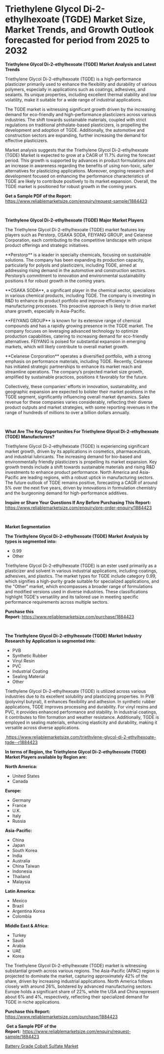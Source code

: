 <p><h1>Triethylene Glycol Di-2-ethylhexoate (TGDE) Market Size, Market Trends, and Growth Outlook forecasted for period from 2025 to 2032</h1></p><p><strong>Triethylene Glycol Di-2-ethylhexoate (TGDE) Market Analysis and Latest Trends</strong></p>
<p><p>Triethylene Glycol Di-2-ethylhexoate (TGDE) is a high-performance plasticizer primarily used to enhance the flexibility and durability of various polymers, especially in applications such as coatings, adhesives, and sealants. Its unique properties, including excellent thermal stability and low volatility, make it suitable for a wide range of industrial applications.</p><p>The TGDE market is witnessing significant growth driven by the increasing demand for eco-friendly and high-performance plasticizers across various industries. The shift towards sustainable materials, coupled with strict regulations on traditional phthalate-based plasticizers, is propelling the development and adoption of TGDE. Additionally, the automotive and construction sectors are expanding, further increasing the demand for effective plasticizers.</p><p>Market analysis suggests that the Triethylene Glycol Di-2-ethylhexoate (TGDE) Market is expected to grow at a CAGR of 11.7% during the forecast period. This growth is supported by advances in product formulations and an increase in awareness regarding the benefits of using non-toxic, safer alternatives for plasticizing applications. Moreover, ongoing research and development focused on enhancing the performance characteristics of TGDE are likely to contribute positively to its market expansion. Overall, the TGDE market is positioned for robust growth in the coming years.</p></p>
<p><strong>Get a Sample PDF of the Report:&nbsp;</strong> <a href="https://www.reliablemarketsize.com/enquiry/request-sample/1884423?utm_campaign=2216&utm_medium=2&utm_source=Github&utm_content=ia&utm_term=04022025&utm_id=triethylene-glycol-di-2-ethylhexoate-tgde">https://www.reliablemarketsize.com/enquiry/request-sample/1884423</a></p>
<p>&nbsp;</p>
<p><strong>Triethylene Glycol Di-2-ethylhexoate (TGDE) Major Market Players</strong></p>
<p><p>The Triethylene Glycol Di-2-ethylhexoate (TGDE) market features key players such as Perstorp, OSAKA SODA, FEIYANG GROUP, and Celanese Corporation, each contributing to the competitive landscape with unique product offerings and strategic initiatives.</p><p>**Perstorp** is a leader in specialty chemicals, focusing on sustainable solutions. The company has been expanding its production capacity, particularly for polyols and plasticizers, including TGDE, aimed at addressing rising demand in the automotive and construction sectors. Perstorp’s commitment to innovation and environmental sustainability positions it for robust growth in the coming years.</p><p>**OSAKA SODA**, a significant player in the chemical sector, specializes in various chemical products, including TGDE. The company is investing in R&D to enhance its product portfolio and improve efficiency in manufacturing processes. This proactive approach is likely to drive market share growth, especially in Asia-Pacific.</p><p>**FEIYANG GROUP** is known for its extensive range of chemical compounds and has a rapidly growing presence in the TGDE market. The company focuses on leveraging advanced technology to optimize production capabilities, catering to increasing demand for eco-friendly alternatives. FEIYANG is poised for substantial expansion in emerging markets, which will likely contribute to overall market growth.</p><p>**Celanese Corporation** operates a diversified portfolio, with a strong emphasis on performance materials, including TGDE. Recently, Celanese has initiated strategic partnerships to enhance its market reach and streamline operations. The company’s projected market size growth, amplified by sustainable practices, positions it favorably for the future.</p><p>Collectively, these companies’ efforts in innovation, sustainability, and geographic expansion are expected to bolster their market positions in the TGDE segment, significantly influencing overall market dynamics. Sales revenue for these companies varies considerably, reflecting their diverse product outputs and market strategies, with some reporting revenues in the range of hundreds of millions to over a billion dollars annually.</p></p>
<p>&nbsp;</p>
<p><strong>What Are The Key Opportunities For Triethylene Glycol Di-2-ethylhexoate (TGDE) Manufacturers?</strong></p>
<p><p>Triethylene Glycol Di-2-ethylhexoate (TGDE) is experiencing significant market growth, driven by its applications in cosmetics, pharmaceuticals, and industrial lubricants. The increasing demand for bio-based and environmentally friendly plasticizers is propelling its market expansion. Key growth trends include a shift towards sustainable materials and rising R&D investments to enhance product performance. North America and Asia-Pacific are leading regions, with a robust uptick in manufacturing sectors. The future outlook of TGDE remains positive, forecasting a CAGR of around 5% over the next five years, driven by innovations in formulation chemistry and the burgeoning demand for high-performance additives.</p></p>
<p><strong>Inquire or Share Your Questions If Any Before Purchasing This Report:</strong> <a href="https://www.reliablemarketsize.com/enquiry/pre-order-enquiry/1884423?utm_campaign=2216&utm_medium=2&utm_source=Github&utm_content=ia&utm_term=04022025&utm_id=triethylene-glycol-di-2-ethylhexoate-tgde">https://www.reliablemarketsize.com/enquiry/pre-order-enquiry/1884423</a></p>
<p>&nbsp;</p>
<p><strong>Market Segmentation</strong></p>
<p><strong>The Triethylene Glycol Di-2-ethylhexoate (TGDE) Market Analysis by types is segmented into:</strong></p>
<p><ul><li>0.99</li><li>Other</li></ul></p>
<p><p>Triethylene Glycol Di-2-ethylhexoate (TGDE) is an ester used primarily as a plasticizer and solvent in various industrial applications, including coatings, adhesives, and plastics. The market types for TGDE include category 0.99, which signifies a high-purity grade suitable for specialized applications, and the "Other" market, which encompasses a broader range of formulations and modified versions used in diverse industries. These classifications highlight TGDE's versatility and its tailored use in meeting specific performance requirements across multiple sectors.</p></p>
<p><strong>Purchase this Report:&nbsp;</strong><a href="https://www.reliablemarketsize.com/purchase/1884423?utm_campaign=2216&utm_medium=2&utm_source=Github&utm_content=ia&utm_term=04022025&utm_id=triethylene-glycol-di-2-ethylhexoate-tgde">https://www.reliablemarketsize.com/purchase/1884423</a></p>
<p>&nbsp;</p>
<p><strong>The Triethylene Glycol Di-2-ethylhexoate (TGDE) Market Industry Research by Application is segmented into:</strong></p>
<p><ul><li>PVB</li><li>Synthetic Rubber</li><li>Vinyl Resin</li><li>PVC</li><li>Industrial Coating</li><li>Sealing Material</li><li>Other</li></ul></p>
<p><p>Triethylene Glycol Di-2-ethylhexoate (TGDE) is utilized across various industries due to its excellent solubility and plasticizing properties. In PVB (polyvinyl butyral), it enhances flexibility and adhesion. In synthetic rubber applications, TGDE improves processing and durability. For vinyl resins and PVC, it provides enhanced performance and stability. In industrial coatings, it contributes to film formation and weather resistance. Additionally, TGDE is employed in sealing materials, enhancing elasticity and durability, making it versatile across diverse applications.</p></p>
<p><a href="https://www.reliablemarketsize.com/triethylene-glycol-di-2-ethylhexoate-tgde--r1884423?utm_campaign=2216&utm_medium=2&utm_source=Github&utm_content=ia&utm_term=04022025&utm_id=triethylene-glycol-di-2-ethylhexoate-tgde">&nbsp;https://www.reliablemarketsize.com/triethylene-glycol-di-2-ethylhexoate-tgde--r1884423</a></p>
<p><strong>In terms of Region, the Triethylene Glycol Di-2-ethylhexoate (TGDE) Market Players available by Region are:</strong></p>
<p>
    <p> <strong> North America: </strong>
        <ul>
            <li>United States</li>
            <li>Canada</li>
        </ul>
        </p> 
    <p> <strong> Europe: </strong>
        <ul>
            <li>Germany</li>
            <li>France</li>
            <li>U.K.</li>
            <li>Italy</li>
            <li>Russia</li>
        </ul>
        </p> 
    <p> <strong> Asia-Pacific: </strong>
        <ul>
            <li>China</li>
            <li>Japan</li>
            <li>South Korea</li>
            <li>India</li>
            <li>Australia</li>
            <li>China Taiwan</li>
            <li>Indonesia</li>
            <li>Thailand</li>
            <li>Malaysia</li>
        </ul>
        </p> 
    <p> <strong> Latin America: </strong>
        <ul>
            <li>Mexico</li>
            <li>Brazil</li>
            <li>Argentina Korea</li>
            <li>Colombia</li>
        </ul>
        </p> 
    <p> <strong> Middle East & Africa: </strong>
        <ul>
            <li>Turkey</li>
            <li>Saudi</li>
            <li>Arabia</li>
            <li>UAE</li>
            <li>Korea</li>
        </ul>
    </p>
    </p>
<p><p>The Triethylene Glycol Di-2-ethylhexoate (TGDE) market is witnessing substantial growth across various regions. The Asia-Pacific (APAC) region is projected to dominate the market, capturing approximately 42% of the share, driven by increasing industrial applications. North America follows closely with around 26%, bolstered by advanced manufacturing sectors. Europe holds a significant share of 22%, while the USA and China represent about 6% and 4%, respectively, reflecting their specialized demand for TGDE in niche applications.</p></p>
<p><strong>Purchase this Report: </strong><a href="https://www.reliablemarketsize.com/purchase/1884423?utm_campaign=2216&utm_medium=2&utm_source=Github&utm_content=ia&utm_term=04022025&utm_id=triethylene-glycol-di-2-ethylhexoate-tgde">https://www.reliablemarketsize.com/purchase/1884423</a></p>
<p>&nbsp;<strong>Get a Sample PDF of the Report:&nbsp;&nbsp;</strong><a href="https://www.reliablemarketsize.com/enquiry/request-sample/1884423?utm_campaign=2216&utm_medium=2&utm_source=Github&utm_content=ia&utm_term=04022025&utm_id=triethylene-glycol-di-2-ethylhexoate-tgde">https://www.reliablemarketsize.com/enquiry/request-sample/1884423</a></p>
<p><strong></strong></p>
<p><p><a href="https://github.com/JubayerMia832/Market-Research-Report-List-1/blob/main/battery-grade-cobalt-sulfate-market.md?utm_campaign=2216&utm_medium=2&utm_source=Github&utm_content=ia&utm_term=04022025&utm_id=triethylene-glycol-di-2-ethylhexoate-tgde">Battery Grade Cobalt Sulfate Market</a></p></p>